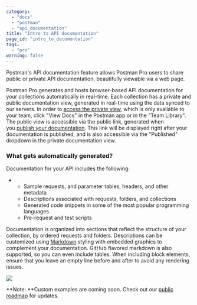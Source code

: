 ```yaml
---
category: 
  - "docs"
  - "postman"
  - "api_documentation"
title: "Intro to API documentation"
page_id: "intro_to_documentation"
tags: 
  - "pro"
warning: false
---
```



Postman's API documentation feature allows Postman Pro users to share public or private API documentation, beautifully viewable via a web page. 

Postman Pro generates and hosts browser-based API documentation for your collections automatically in real-time. Each collection has a private and public documentation view, generated in real-time using the data synced to our servers. In order to [access the private view](https://www.getpostman.com/docs/Viewing+documentation), which is only available to your team, click "View Docs" in the Postman app or in the "Team Library". The public view is accessible via the public link, generated when you [publish your documentation](https://www.getpostman.com/docs/Publishing+public+docs). This link will be displayed right after your documentation is published, and is also accessible via the "Published" dropdown in the private documentation view.

### **What gets automatically generated?**

Documentation for your API includes the following:

*   *   Sample requests, and parameter tables, headers, and other metadata
    *   Descriptions associated with requests, folders, and collections
    *   Generated code snippets in some of the most popular programming languages
    *   Pre-request and test scripts

Documentation is organized into sections that reflect the structure of your collection, by ordered requests and folders. Descriptions can be customized using [Markdown](https://www.getpostman.com/docs/How+to+Document+using+Markdown) styling with embedded graphics to complement your documentation. GitHub flavored markdown is also supported, so you can even include tables. When including block elements, ensure that you leave an empty line before and after to avoid any rendering issues.

![](https://s3.amazonaws.com/postman-static-getpostman-com/postman-docs/59167235.png)

**Note: **Custom examples are coming soon. Check out our [public roadmap](http://trello.com/b/4N7PnHAz/postman-roadmap-for-developers) for updates.
